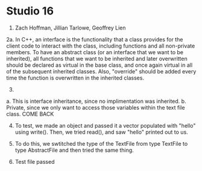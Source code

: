 # Studio 16

1. Zach Hoffman, Jillian Tarlowe, Geoffrey Lien

2a. In C++, an interface is the functionality that a class provides for the client code to interact with the class,
including functions and all non-private members. To have an abstract class (or an interface that we want to be inherited),
all functions that we want to be inherited and later overwritten should be declared as virtual in the base class, and once 
again virtual in all of the subsequent inherited classes. Also, "override" should be added every time the function is 
overwritten in the inherited classes.

3. 
a. This is interface inheritance, since no implimentation was inherited.
b. Private, since we only want to access those variables within the text file class.  COME BACK

4. To test, we made an object and passed it a vector<char> populated with "hello" using write(). Then, we tried read(), and 
saw "hello" printed out to us.

5. To do this, we swtitched the type of the TextFile from type TextFile to type AbstractFile and then tried the same thing.

6. Test file passed


